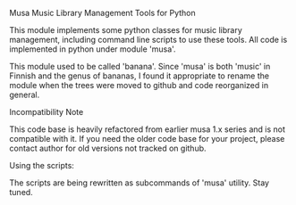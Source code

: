 
Musa Music Library Management Tools for Python

This module implements some python classes for music library management,
including command line scripts to use these tools. All code is implemented
in python under module 'musa'.

This module used to be called 'banana'. Since 'musa' is both 'music' in Finnish
and the genus of bananas, I found it appropriate to rename the module when the
trees were moved to github and code reorganized in general. 

Incompatibility Note

This code base is heavily refactored from earlier musa 1.x series and is not 
compatible with it. If you need the older code base for your project, please 
contact author for old versions not tracked on github.

Using the scripts:

The scripts are being rewritten as subcommands of 'musa' utility. Stay tuned.

